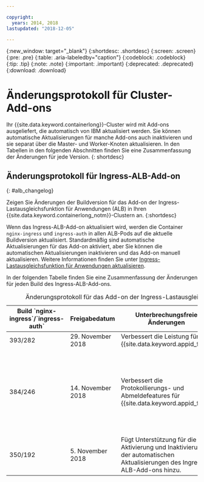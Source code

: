 ```yaml
---

copyright:
  years: 2014, 2018
lastupdated: "2018-12-05"

---
```


{:new_window: target="_blank"}
{:shortdesc: .shortdesc}
{:screen: .screen}
{:pre: .pre}
{:table: .aria-labeledby="caption"}
{:codeblock: .codeblock}
{:tip: .tip}
{:note: .note}
{:important: .important}
{:deprecated: .deprecated}
{:download: .download}


# Änderungsprotokoll für Cluster-Add-ons

Ihr {{site.data.keyword.containerlong}}-Cluster wird mit Add-ons ausgeliefert, die automatisch von IBM aktualisiert werden. Sie können automatische Aktualisierungen für manche Add-ons auch inaktivieren und sie separat über die Master- und Worker-Knoten aktualisieren. In den Tabellen in den folgenden Abschnitten finden Sie eine Zusammenfassung der Änderungen für jede Version.
{: shortdesc}

## Änderungsprotokoll für Ingress-ALB-Add-on
{: #alb_changelog}

Zeigen Sie Änderungen der Buildversion für das Add-on der Ingress-Lastausgleichsfunktion für Anwendungen (ALB) in Ihren {{site.data.keyword.containerlong_notm}}-Clustern an.
{:shortdesc}

Wenn das Ingress-ALB-Add-on aktualisiert wird, werden die Container `nginx-ingress` und `ingress-auth` in allen ALB-Pods auf die aktuelle Buildversion aktualisiert. Standardmäßig sind automatische Aktualisierungen für das Add-on aktiviert, aber Sie können die automatischen Aktualisierungen inaktivieren und das Add-on manuell aktualisieren. Weitere Informationen finden Sie unter [Ingress-Lastausgleichsfunktion für Anwendungen aktualisieren](cs_cluster_update.html#alb). 

In der folgenden Tabelle finden Sie eine Zusammenfassung der Änderungen für jeden Build des Ingress-ALB-Add-ons. 

<table summary="Übersicht über Buildänderungen für das Add-on der Ingress-Lastausgleichsfunktion für Anwendungen">
<caption>Änderungsprotokoll für das Add-on der Ingress-Lastausgleichsfunktion für Anwendungen</caption>
<thead>
<tr>
<th>Build `nginx-ingress`/`ingress-auth`</th>
<th>Freigabedatum</th>
<th>Unterbrechungsfreie Änderungen</th>
<th>Änderungen mit Unterbrechung</th>
</tr>
</thead>
<tbody>
<tr>
<td>393/282</td>
<td>29. November 2018</td>
<td>Verbessert die Leistung für {{site.data.keyword.appid_full}}. </td>
<td>-</td>
</tr>
<tr>
<td>384/246</td>
<td>14. November 2018</td>
<td>Verbessert die Protokollierungs- und Abmeldefeatures für {{site.data.keyword.appid_full}}. </td>
<td>Ersetzt das selbst signierte Zertifikat für `*.containers.mybluemix.net` durch das signierte Zertifikat von LetsEncrypt, das automatisch für den Cluster generiert und von diesem verwendet wird. Das selbst signierte Zertifikat `*.containers.mybluemix.net` wird entfernt. </td>
</tr>
<tr>
<td>350/192</td>
<td>5. November 2018</td>
<td>Fügt Unterstützung für die Aktivierung und Inaktivierung der automatischen Aktualisierungen des Ingress-ALB-Add-ons hinzu. </td>
<td>-</td>
</tr>
</tbody>
</table>
